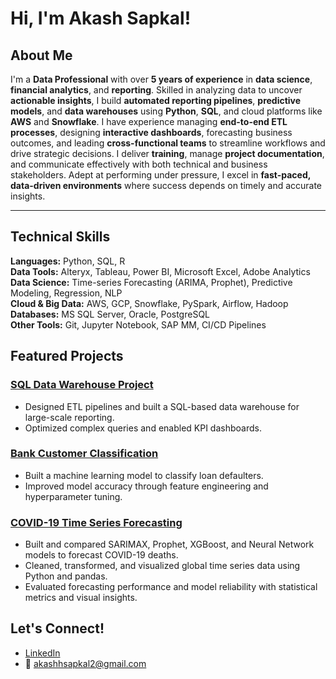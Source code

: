 # Hi, I'm Akash Sapkal! 

## About Me

I'm a **Data Professional** with over **5 years of experience** in **data science**, **financial analytics**, and **reporting**. Skilled in analyzing data to uncover **actionable insights**, I build **automated reporting pipelines**, **predictive models**, and **data warehouses** using **Python**, **SQL**, and cloud platforms like **AWS** and **Snowflake**. I have experience managing **end-to-end ETL processes**, designing **interactive dashboards**, forecasting business outcomes, and leading **cross-functional teams** to streamline workflows and drive strategic decisions. I deliver **training**, manage **project documentation**, and communicate effectively with both technical and business stakeholders. Adept at performing under pressure, I excel in **fast-paced, data-driven environments** where success depends on timely and accurate insights.

---

## Technical Skills

**Languages:** Python, SQL, R  
**Data Tools:** Alteryx, Tableau, Power BI, Microsoft Excel, Adobe Analytics  
**Data Science:** Time-series Forecasting (ARIMA, Prophet), Predictive Modeling, Regression, NLP  
**Cloud & Big Data:** AWS, GCP, Snowflake, PySpark, Airflow, Hadoop  
**Databases:** MS SQL Server, Oracle, PostgreSQL  
**Other Tools:** Git, Jupyter Notebook, SAP MM, CI/CD Pipelines  


## Featured Projects

### [SQL Data Warehouse Project](https://github.com/akashhsapkal1/SQL-Data-Warehouse-Project)
- Designed ETL pipelines and built a SQL-based data warehouse for large-scale reporting.
- Optimized complex queries and enabled KPI dashboards.

### [Bank Customer Classification](https://github.com/akashhsapkal1/Bank-Customer-Classification)
- Built a machine learning model to classify loan defaulters.
- Improved model accuracy through feature engineering and hyperparameter tuning.

### [COVID-19 Time Series Forecasting](https://github.com/akashhsapkal1/ARIMA-COVID19-CasePrediction)
- Built and compared SARIMAX, Prophet, XGBoost, and Neural Network models to forecast COVID-19 deaths.
- Cleaned, transformed, and visualized global time series data using Python and pandas.
- Evaluated forecasting performance and model reliability with statistical metrics and visual insights.


## Let's Connect!
- [LinkedIn](https://www.linkedin.com/in/akash-h-sapkal/)
- 📧 akashhsapkal2@gmail.com
